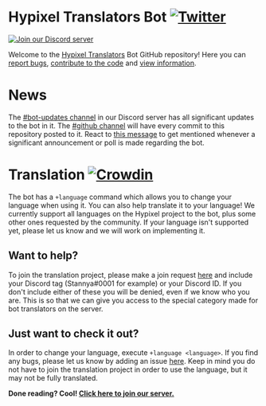 # Hypixel Translators Bot [![Twitter](https://img.shields.io/twitter/follow/HTranslators?style=social)](https://twitter.com/HTranslators)
[![Join our Discord server](https://discordapp.com/api/guilds/549503328472530974/widget.png?style=banner2)](https://discord.gg/rcT948A)

Welcome to the [Hypixel Translators](https://discord.gg/rcT948A) Bot GitHub repository! Here you can [report bugs](https://github.com/stannya/hypixel-translators-bot-discord/issues), [contribute to the code](https://github.com/stannya/hypixel-translators-bot-discord/pulls) and [view information](https://github.com/stannya/hypixel-translators-bot-discord/wiki). 

# News
The [#bot-updates channel](https://discord.com/channels/549503328472530974/732587569744838777) in our Discord server has all significant updates to the bot in it. The [#github channel](https://discord.com/channels/549503328472530974/758314105328762912) will have every commit to this repository posted to it. React to [this message](https://discord.com/channels/549503328472530974/732587569744838777/782638406459064320) to get mentioned whenever a significant announcement or poll is made regarding the bot.

# Translation [![Crowdin](https://badges.crowdin.net/hypixel-translators-bot/localized.svg)](https://crowdin.com/project/hypixel-translators-bot)
The bot has a `+language` command which allows you to change your language when using it. You can also help translate it to your language! We currently support all languages on the Hypixel project to the bot, plus some other ones requested by the community. If your language isn't supported yet, please let us know and we will work on implementing it.

## Want to help?
To join the translation project, please make a join request [here](https://crowdin.com/project/hypixel-translators-bot) and include your Discord tag (Stannya#0001 for example) or your Discord ID. If you don't include either of these you will be denied, even if we know who you are. This is so that we can give you access to the special category made for bot translators on the server.

## Just want to check it out?
In order to change your language, execute `+language <language>`. If you find any bugs, please let us know by adding an issue [here](https://github.com/stannya/hypixel-translators-bot-discord/issues). Keep in mind you do not have to join the translation project in order to use the language, but it may not be fully translated. 

**Done reading? Cool! [Click here to join our server.](https://discord.gg/rcT948A)**
